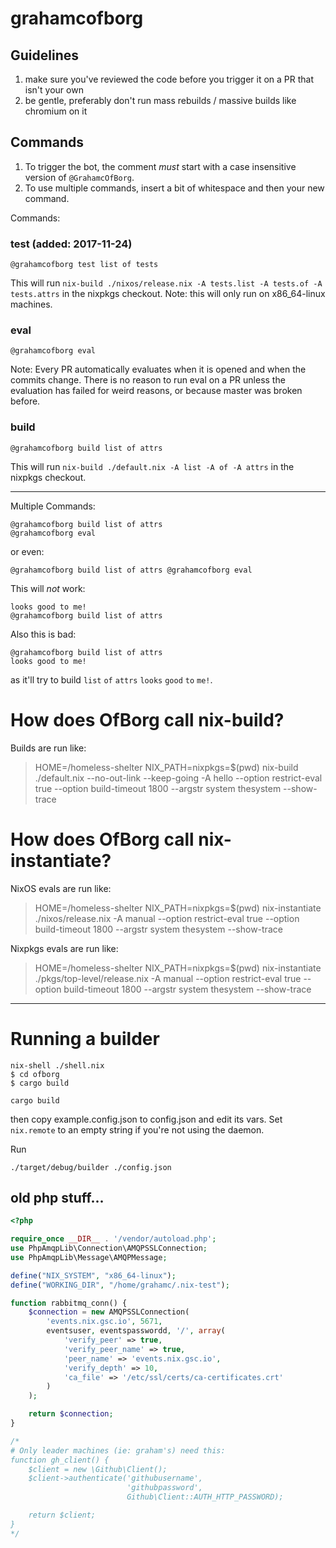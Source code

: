 # grahamcofborg

## Guidelines

1. make sure you've reviewed the code before you trigger it on a PR
   that isn't your own
2. be gentle, preferably don't run mass rebuilds / massive builds like
   chromium on it

## Commands

1. To trigger the bot, the comment _must_ start with a case
   insensitive version of `@GrahamcOfBorg`.
2. To use multiple commands, insert a bit of whitespace and then your
   new command.

Commands:

### test (added: 2017-11-24)

```
@grahamcofborg test list of tests
```

This will run `nix-build ./nixos/release.nix -A tests.list -A tests.of -A tests.attrs` in
the nixpkgs checkout. Note: this will only run on x86_64-linux machines.

### eval

```
@grahamcofborg eval
```

Note: Every PR automatically evaluates when it is opened and when the
commits change. There is no reason to run eval on a PR unless the
evaluation has failed for weird reasons, or because master was broken
before.

### build

```
@grahamcofborg build list of attrs
```

This will run `nix-build ./default.nix -A list -A of -A attrs` in
the nixpkgs checkout.

---


Multiple Commands:

```
@grahamcofborg build list of attrs
@grahamcofborg eval
```

or even:

```
@grahamcofborg build list of attrs @grahamcofborg eval
```

This will _not_ work:

```
looks good to me!
@grahamcofborg build list of attrs
```

Also this is bad:

```
@grahamcofborg build list of attrs
looks good to me!
```

as it'll try to build `list` `of` `attrs` `looks` `good` `to` `me!`.


# How does OfBorg call nix-build?

Builds are run like:

> HOME=/homeless-shelter NIX_PATH=nixpkgs=$(pwd) nix-build ./default.nix
> --no-out-link --keep-going -A hello
> --option restrict-eval true
> --option build-timeout 1800
> --argstr system thesystem
> --show-trace

# How does OfBorg call nix-instantiate?

NixOS evals are run like:

> HOME=/homeless-shelter NIX_PATH=nixpkgs=$(pwd) nix-instantiate ./nixos/release.nix
> -A manual
> --option restrict-eval true
> --option build-timeout 1800
> --argstr system thesystem
> --show-trace

Nixpkgs evals are run like:

> HOME=/homeless-shelter NIX_PATH=nixpkgs=$(pwd) nix-instantiate ./pkgs/top-level/release.nix
> -A manual
> --option restrict-eval true
> --option build-timeout 1800
> --argstr system thesystem
> --show-trace


---




# Running a builder

```
nix-shell ./shell.nix
$ cd ofborg
$ cargo build
```

```
cargo build
```

then copy example.config.json to config.json and edit its vars. Set
`nix.remote` to an empty string if you're not using the daemon.

Run

```
./target/debug/builder ./config.json
```



## old php stuff...

```php
<?php

require_once __DIR__ . '/vendor/autoload.php';
use PhpAmqpLib\Connection\AMQPSSLConnection;
use PhpAmqpLib\Message\AMQPMessage;

define("NIX_SYSTEM", "x86_64-linux");
define("WORKING_DIR", "/home/grahamc/.nix-test");

function rabbitmq_conn() {
    $connection = new AMQPSSLConnection(
        'events.nix.gsc.io', 5671,
        eventsuser, eventspasswordd, '/', array(
            'verify_peer' => true,
            'verify_peer_name' => true,
            'peer_name' => 'events.nix.gsc.io',
            'verify_depth' => 10,
            'ca_file' => '/etc/ssl/certs/ca-certificates.crt'
        )
    );

    return $connection;
}

/*
# Only leader machines (ie: graham's) need this:
function gh_client() {
    $client = new \Github\Client();
    $client->authenticate('githubusername',
                          'githubpassword',
                          Github\Client::AUTH_HTTP_PASSWORD);

    return $client;
}
*/
```
